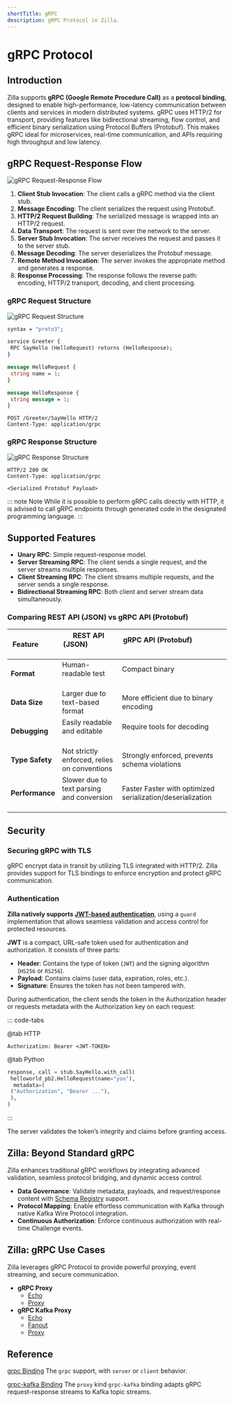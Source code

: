 ```yaml
---
shortTitle: gRPC
description: gRPC Protocol in Zilla.
---
```


# gRPC Protocol

## Introduction

Zilla supports **gRPC (Google Remote Procedure Call)** as a **protocol binding**, designed to enable high-performance, low-latency communication between clients and services in modern distributed systems. gRPC uses HTTP/2 for transport, providing features like bidirectional streaming, flow control, and efficient binary serialization using Protocol Buffers (Protobuf). This makes gRPC ideal for microservices, real-time communication, and APIs requiring high throughput and low latency.

## gRPC Request-Response Flow

![gRPC Request-Response Flow](/grpc/grpc_request_response.png)

1. **Client Stub Invocation**: The client calls a gRPC method via the client stub.
2. **Message Encoding**: The client serializes the request using Protobuf.
3. **HTTP/2 Request Building**: The serialized message is wrapped into an HTTP/2 request.
4. **Data Transport**: The request is sent over the network to the server.
5. **Server Stub Invocation**: The server receives the request and passes it to the server stub.
6. **Message Decoding**: The server deserializes the Protobuf message.
7. **Remote Method Invocation**: The server invokes the appropriate method and generates a response.
8. **Response Processing**: The response follows the reverse path: encoding, HTTP/2 transport, decoding, and client processing.

### gRPC Request Structure

![gRPC Request Structure](/grpc/grpc_request.png)

```protobuf
syntax = "proto3";

service Greeter {
 RPC SayHello (HelloRequest) returns (HelloResponse);
}

message HelloRequest {
 string name = 1;
}

message HelloResponse {
 string message = 1;
}
```

```http
POST /Greeter/SayHello HTTP/2
Content-Type: application/grpc
```

### gRPC Response Structure

![gRPC Response Structure](/grpc/grpc_response.png)

```http
HTTP/2 200 OK
Content-Type: application/grpc

<Serialized Protobuf Payload>
```

::: note Note
While it is possible to perform gRPC calls directly with HTTP, it is advised to call gRPC endpoints through generated code in the designated programming language.
:::

## Supported Features

- **Unary RPC**: Simple request-response model.
- **Server Streaming RPC**: The client sends a single request, and the server streams multiple responses.
- **Client Streaming RPC**: The client streams multiple requests, and the server sends a single response.
- **Bidirectional Streaming RPC**: Both client and server stream data simultaneously.

### Comparing REST API (JSON) vs gRPC API (Protobuf)

| Feature         | REST API (JSON)                              | gRPC API (Protobuf)                                        |
| --------------- | -------------------------------------------- | ---------------------------------------------------------- |
| **Format** | Human-readable test                          | Compact binary                                             |
| **Data Size** | Larger due to text-based format              | More efficient due to binary encoding                      |
| **Debugging** | Easily readable and editable                 | Require tools for decoding                                 |
| **Type Safety** | Not strictly enforced, relies on conventions | Strongly enforced, prevents schema violations              |
| **Performance** | Slower due to text parsing and conversion    | Faster Faster with optimized serialization/deserialization |

## Security

### Securing gRPC with TLS

gRPC encrypt data in transit by utilizing TLS integrated with HTTP/2. Zilla provides support for TLS bindings to enforce encryption and protect gRPC communication.

### Authentication

**Zilla natively supports [JWT-based authentication](https://docs.aklivity.io/zilla/latest/reference/config/guards/jwt.html)**, using a `guard` implementation that allows seamless validation and access control for protected resources.

**JWT** is a compact, URL-safe token used for authentication and authorization. It consists of three parts:

- **Header**: Contains the type of token (`JWT`) and the signing algorithm (`HS256` or `RS256`).
- **Payload**: Contains claims (user data, expiration, roles, etc.).
- **Signature**: Ensures the token has not been tampered with.

During authentication, the client sends the token in the Authorization header or requests metadata with the Authorization key on each request:

::: code-tabs

@tab HTTP

```http
Authorization: Bearer <JWT-TOKEN>
```

@tab Python

```python
response, call = stub.SayHello.with_call(
 helloworld_pb2.HelloRequest(name="you"),
  metadata=(
 ("Authorization", "Bearer ..."),
 ),
)
```

:::

The server validates the token’s integrity and claims before granting access.

## Zilla: Beyond Standard gRPC

Zilla enhances traditional gRPC workflows by integrating advanced validation, seamless protocol bridging, and dynamic access control.

- **Data Governance**: Validate metadata, payloads, and request/response content with [Schema Registry](https://docs.aklivity.io/zilla/latest/reference/config/catalogs/) support.
- **Protocol Mapping**: Enable effortless communication with Kafka through native Kafka Wire Protocol integration.
- **Continuous Authorization**: Enforce continuous authorization with real-time Challenge events.

## Zilla: gRPC Use Cases

Zilla leverages gRPC Protocol to provide powerful proxying, event streaming, and secure communication.

- **gRPC Proxy**
  - [Echo](https://github.com/aklivity/zilla-examples/tree/main/grpc.echo)
  - [Proxy](https://github.com/aklivity/zilla-examples/tree/main/grpc.proxy)
- **gRPC Kafka Proxy**
  - [Echo](https://github.com/aklivity/zilla-examples/tree/main/grpc.kafka.echo)
  - [Fanout](https://github.com/aklivity/zilla-examples/tree/main/grpc.kafka.fanout)
  - [Proxy](https://github.com/aklivity/zilla-examples/tree/main/grpc.kafka.proxy)

## Reference

[grpc Binding](https://docs.aklivity.io/zilla/latest/reference/config/bindings/grpc/) The `grpc` support, with `server` or `client` behavior.

[grpc-kafka Binding](https://docs.aklivity.io/zilla/latest/reference/config/bindings/grpc-kafka/) The `proxy` kind `grpc-kafka` binding adapts gRPC request-response streams to Kafka topic streams.
